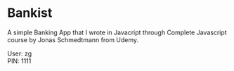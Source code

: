 # Bankist

A simple Banking App that I wrote in Javacript through Complete Javascript course by Jonas Schmedtmann from Udemy.

User: zg </br>
PIN: 1111

